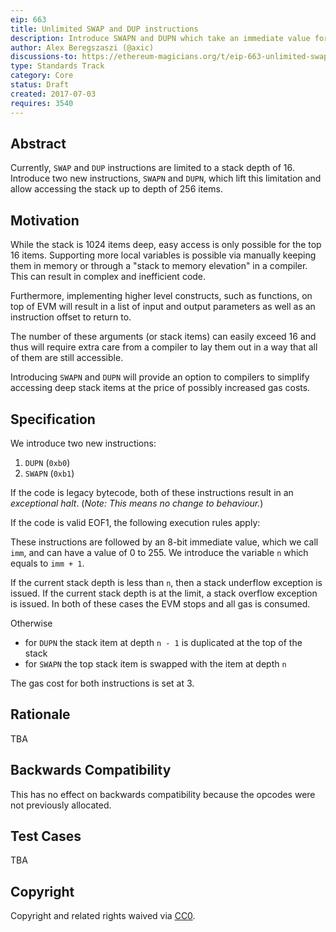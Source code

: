 ```yaml
---
eip: 663
title: Unlimited SWAP and DUP instructions
description: Introduce SWAPN and DUPN which take an immediate value for the depth
author: Alex Beregszaszi (@axic)
discussions-to: https://ethereum-magicians.org/t/eip-663-unlimited-swap-and-dup-instructions/3346
type: Standards Track
category: Core
status: Draft
created: 2017-07-03
requires: 3540
---
```


## Abstract

Currently, `SWAP` and `DUP` instructions are limited to a stack depth of 16. Introduce two new instructions, `SWAPN` and `DUPN`, which lift this limitation and allow accessing the stack up to depth of 256 items.

## Motivation

While the stack is 1024 items deep, easy access is only possible for the top 16 items. Supporting more local variables is possible via manually keeping them in memory or through a "stack to memory elevation" in a compiler. This can result in complex and inefficient code.

Furthermore, implementing higher level constructs, such as functions, on top of EVM will result in a list of input and output parameters as well as an instruction offset to return to.

The number of these arguments (or stack items) can easily exceed 16 and thus will require extra care from a compiler to lay them out in a way that all of them are still accessible.

Introducing `SWAPN` and `DUPN` will provide an option to compilers to simplify accessing deep stack items at the price of possibly increased gas costs.

## Specification

We introduce two new instructions:

 1. `DUPN` (`0xb0`)
 2. `SWAPN` (`0xb1`)

If the code is legacy bytecode, both of these instructions result in an *exceptional halt*. (*Note: This means no change to behaviour.*)

If the code is valid EOF1, the following execution rules apply:

These instructions are followed by an 8-bit immediate value, which we call `imm`, and can have a value of 0 to 255. We introduce the variable `n` which equals to `imm + 1`.

If the current stack depth is less than `n`, then a stack underflow exception is issued. If the current stack depth is at the limit, a stack overflow exception is issued. In both of these cases the EVM stops and all gas is consumed.

Otherwise
- for `DUPN` the stack item at depth `n - 1` is duplicated at the top of the stack
- for `SWAPN` the top stack item is swapped with the item at depth `n`

The gas cost for both instructions is set at 3.

## Rationale

TBA

## Backwards Compatibility

This has no effect on backwards compatibility because the opcodes were not previously allocated.

## Test Cases

TBA

## Copyright

Copyright and related rights waived via [CC0](../LICENCE).
